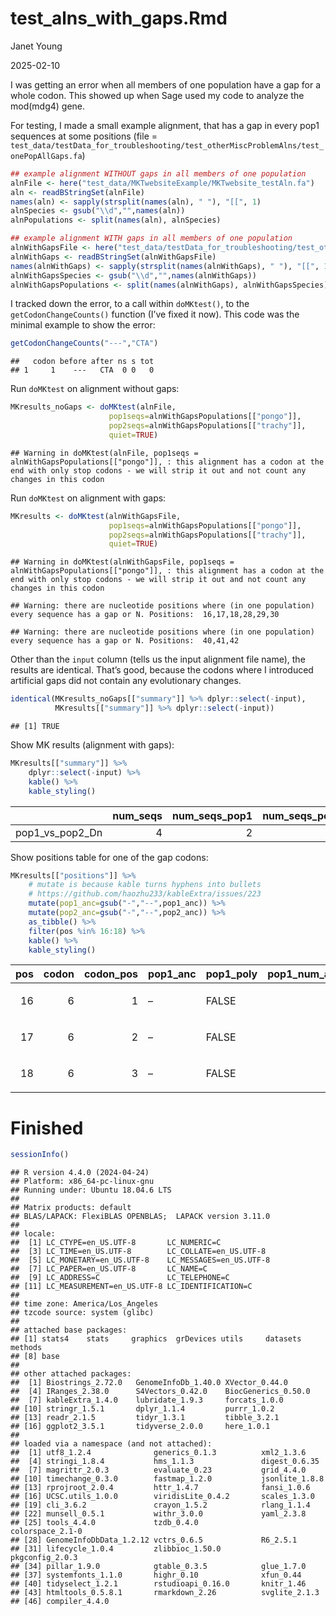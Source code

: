 test_alns_with_gaps.Rmd
================
Janet Young

2025-02-10

I was getting an error when all members of one population have a gap for
a whole codon. This showed up when Sage used my code to analyze the
mod(mdg4) gene.

For testing, I made a small example alignment, that has a gap in every
pop1 sequences at some positions (file =
`test_data/testData_for_troubleshooting/test_otherMiscProblemAlns/test_onePopAllGaps.fa`)

``` r
## example alignment WITHOUT gaps in all members of one population
alnFile <- here("test_data/MKTwebsiteExample/MKTwebsite_testAln.fa")
aln <- readBStringSet(alnFile)
names(aln) <- sapply(strsplit(names(aln), " "), "[[", 1)
alnSpecies <- gsub("\\d","",names(aln))
alnPopulations <- split(names(aln), alnSpecies)

## example alignment WITH gaps in all members of one population
alnWithGapsFile <- here("test_data/testData_for_troubleshooting/test_otherMiscProblemAlns/test_onePopAllGaps.fa")
alnWithGaps <- readBStringSet(alnWithGapsFile)
names(alnWithGaps) <- sapply(strsplit(names(alnWithGaps), " "), "[[", 1)
alnWithGapsSpecies <- gsub("\\d","",names(alnWithGaps))
alnWithGapsPopulations <- split(names(alnWithGaps), alnWithGapsSpecies)
```

I tracked down the error, to a call within `doMKtest()`, to the
`getCodonChangeCounts()` function (I’ve fixed it now). This code was the
minimal example to show the error:

``` r
getCodonChangeCounts("---","CTA")
```

    ##   codon before after ns s tot
    ## 1     1    ---   CTA  0 0   0

Run `doMKtest` on alignment without gaps:

``` r
MKresults_noGaps <- doMKtest(alnFile, 
                      pop1seqs=alnWithGapsPopulations[["pongo"]],
                      pop2seqs=alnWithGapsPopulations[["trachy"]],
                      quiet=TRUE)
```

    ## Warning in doMKtest(alnFile, pop1seqs = alnWithGapsPopulations[["pongo"]], : this alignment has a codon at the end with only stop codons - we will strip it out and not count any changes in this codon

Run `doMKtest` on alignment with gaps:

``` r
MKresults <- doMKtest(alnWithGapsFile, 
                      pop1seqs=alnWithGapsPopulations[["pongo"]],
                      pop2seqs=alnWithGapsPopulations[["trachy"]],
                      quiet=TRUE)
```

    ## Warning in doMKtest(alnWithGapsFile, pop1seqs = alnWithGapsPopulations[["pongo"]], : this alignment has a codon at the end with only stop codons - we will strip it out and not count any changes in this codon

    ## Warning: there are nucleotide positions where (in one population) every sequence has a gap or N. Positions:  16,17,18,28,29,30

    ## Warning: there are nucleotide positions where (in one population) every sequence has a gap or N. Positions:  40,41,42

Other than the `input` column (tells us the input alignment file name),
the results are identical. That’s good, because the codons where I
introduced artificial gaps did not contain any evolutionary changes.

``` r
identical(MKresults_noGaps[["summary"]] %>% dplyr::select(-input), 
          MKresults[["summary"]] %>% dplyr::select(-input))
```

    ## [1] TRUE

Show MK results (alignment with gaps):

``` r
MKresults[["summary"]] %>% 
    dplyr::select(-input) %>% 
    kable() %>% 
    kable_styling()
```

<table class="table" style="margin-left: auto; margin-right: auto;">
<thead>
<tr>
<th style="text-align:left;">
</th>
<th style="text-align:right;">
num_seqs
</th>
<th style="text-align:right;">
num_seqs_pop1
</th>
<th style="text-align:right;">
num_seqs_pop2
</th>
<th style="text-align:right;">
num_seqs_outgroup
</th>
<th style="text-align:left;">
seqs_not_used
</th>
<th style="text-align:right;">
length_NT
</th>
<th style="text-align:right;">
length_AA
</th>
<th style="text-align:right;">
region_start_coord_codons
</th>
<th style="text-align:right;">
region_end_coord_codons
</th>
<th style="text-align:left;">
filter_rare_alleles
</th>
<th style="text-align:right;">
rare_allele_freq_threshold
</th>
<th style="text-align:left;">
parameter_combining_approach
</th>
<th style="text-align:left;">
first_pop1_seq
</th>
<th style="text-align:left;">
first_pop2_seq
</th>
<th style="text-align:right;">
pop1_vs_pop2_chiSq_pVal
</th>
<th style="text-align:right;">
pop1_vs_pop2_FET_pVal
</th>
<th style="text-align:right;">
pop1_vs_pop2_Dn
</th>
<th style="text-align:right;">
pop1_vs_pop2_Ds
</th>
<th style="text-align:right;">
pop1_vs_pop2_Pn
</th>
<th style="text-align:right;">
pop1_vs_pop2_Ps
</th>
<th style="text-align:right;">
pop1_vs_pop2_NI
</th>
<th style="text-align:right;">
pop1_vs_pop2_alpha
</th>
<th style="text-align:left;">
pop1_vs_pop2_result
</th>
</tr>
</thead>
<tbody>
<tr>
<td style="text-align:left;">
pop1_vs_pop2_Dn
</td>
<td style="text-align:right;">
4
</td>
<td style="text-align:right;">
2
</td>
<td style="text-align:right;">
2
</td>
<td style="text-align:right;">
0
</td>
<td style="text-align:left;">
</td>
<td style="text-align:right;">
396
</td>
<td style="text-align:right;">
132
</td>
<td style="text-align:right;">
1
</td>
<td style="text-align:right;">
132
</td>
<td style="text-align:left;">
FALSE
</td>
<td style="text-align:right;">
0
</td>
<td style="text-align:left;">
conservative
</td>
<td style="text-align:left;">
pongo1
</td>
<td style="text-align:left;">
trachy1
</td>
<td style="text-align:right;">
0.1184649
</td>
<td style="text-align:right;">
0.2307692
</td>
<td style="text-align:right;">
5
</td>
<td style="text-align:right;">
5
</td>
<td style="text-align:right;">
0
</td>
<td style="text-align:right;">
3
</td>
<td style="text-align:right;">
0
</td>
<td style="text-align:right;">
1
</td>
<td style="text-align:left;">
not signif
</td>
</tr>
</tbody>
</table>

Show positions table for one of the gap codons:

``` r
MKresults[["positions"]] %>% 
    # mutate is because kable turns hyphens into bullets
    # https://github.com/haozhu233/kableExtra/issues/223
    mutate(pop1_anc=gsub("-","--",pop1_anc)) %>% 
    mutate(pop2_anc=gsub("-","--",pop2_anc)) %>% 
    as_tibble() %>% 
    filter(pos %in% 16:18) %>% 
    kable() %>% 
    kable_styling()
```

<table class="table" style="margin-left: auto; margin-right: auto;">
<thead>
<tr>
<th style="text-align:right;">
pos
</th>
<th style="text-align:right;">
codon
</th>
<th style="text-align:right;">
codon_pos
</th>
<th style="text-align:left;">
pop1_anc
</th>
<th style="text-align:left;">
pop1_poly
</th>
<th style="text-align:right;">
pop1_num_alleles
</th>
<th style="text-align:left;">
pop2_anc
</th>
<th style="text-align:left;">
pop2_poly
</th>
<th style="text-align:right;">
pop2_num_alleles
</th>
<th style="text-align:left;">
fixed_difference
</th>
<th style="text-align:right;">
pop1_A
</th>
<th style="text-align:right;">
pop1_C
</th>
<th style="text-align:right;">
pop1_G
</th>
<th style="text-align:right;">
pop1_T
</th>
<th style="text-align:right;">
pop1\_-
</th>
<th style="text-align:right;">
pop1_N
</th>
<th style="text-align:left;">
pop1_major_allele
</th>
<th style="text-align:left;">
pop1_minor_alleles
</th>
<th style="text-align:left;">
pop1_major_allele_freqs
</th>
<th style="text-align:left;">
pop1_minor_allele_freqs
</th>
<th style="text-align:right;">
pop2_A
</th>
<th style="text-align:right;">
pop2_C
</th>
<th style="text-align:right;">
pop2_G
</th>
<th style="text-align:right;">
pop2_T
</th>
<th style="text-align:right;">
pop2\_-
</th>
<th style="text-align:right;">
pop2_N
</th>
<th style="text-align:left;">
pop2_major_allele
</th>
<th style="text-align:left;">
pop2_minor_alleles
</th>
<th style="text-align:left;">
pop2_major_allele_freqs
</th>
<th style="text-align:left;">
pop2_minor_allele_freqs
</th>
<th style="text-align:right;">
pop1_vs_pop2_Dn
</th>
<th style="text-align:right;">
pop1_vs_pop2_Ds
</th>
<th style="text-align:right;">
pop1_codon
</th>
<th style="text-align:left;">
pop1_codonPos
</th>
<th style="text-align:right;">
pop1_Pn
</th>
<th style="text-align:right;">
pop1_Ps
</th>
<th style="text-align:right;">
pop2_codon
</th>
<th style="text-align:left;">
pop2_codonPos
</th>
<th style="text-align:right;">
pop2_Pn
</th>
<th style="text-align:right;">
pop2_Ps
</th>
</tr>
</thead>
<tbody>
<tr>
<td style="text-align:right;">
16
</td>
<td style="text-align:right;">
6
</td>
<td style="text-align:right;">
1
</td>
<td style="text-align:left;">
–
</td>
<td style="text-align:left;">
FALSE
</td>
<td style="text-align:right;">
1
</td>
<td style="text-align:left;">
C
</td>
<td style="text-align:left;">
FALSE
</td>
<td style="text-align:right;">
1
</td>
<td style="text-align:left;">
TRUE
</td>
<td style="text-align:right;">
0
</td>
<td style="text-align:right;">
0
</td>
<td style="text-align:right;">
0
</td>
<td style="text-align:right;">
0
</td>
<td style="text-align:right;">
2
</td>
<td style="text-align:right;">
0
</td>
<td style="text-align:left;">

-   </td>
    <td style="text-align:left;">
    NA
    </td>
    <td style="text-align:left;">
    1
    </td>
    <td style="text-align:left;">
    NA
    </td>
    <td style="text-align:right;">
    0
    </td>
    <td style="text-align:right;">
    2
    </td>
    <td style="text-align:right;">
    0
    </td>
    <td style="text-align:right;">
    0
    </td>
    <td style="text-align:right;">
    0
    </td>
    <td style="text-align:right;">
    0
    </td>
    <td style="text-align:left;">
    C
    </td>
    <td style="text-align:left;">
    NA
    </td>
    <td style="text-align:left;">
    1
    </td>
    <td style="text-align:left;">
    NA
    </td>
    <td style="text-align:right;">
    0
    </td>
    <td style="text-align:right;">
    0
    </td>
    <td style="text-align:right;">
    6
    </td>
    <td style="text-align:left;">
    1
    </td>
    <td style="text-align:right;">
    0
    </td>
    <td style="text-align:right;">
    0
    </td>
    <td style="text-align:right;">
    6
    </td>
    <td style="text-align:left;">
    1
    </td>
    <td style="text-align:right;">
    0
    </td>
    <td style="text-align:right;">
    0
    </td>
    </tr>
    <tr>
    <td style="text-align:right;">
    17
    </td>
    <td style="text-align:right;">
    6
    </td>
    <td style="text-align:right;">
    2
    </td>
    <td style="text-align:left;">
    –
    </td>
    <td style="text-align:left;">
    FALSE
    </td>
    <td style="text-align:right;">
    1
    </td>
    <td style="text-align:left;">
    T
    </td>
    <td style="text-align:left;">
    FALSE
    </td>
    <td style="text-align:right;">
    1
    </td>
    <td style="text-align:left;">
    TRUE
    </td>
    <td style="text-align:right;">
    0
    </td>
    <td style="text-align:right;">
    0
    </td>
    <td style="text-align:right;">
    0
    </td>
    <td style="text-align:right;">
    0
    </td>
    <td style="text-align:right;">
    2
    </td>
    <td style="text-align:right;">
    0
    </td>
    <td style="text-align:left;">

    -   </td>
        <td style="text-align:left;">
        NA
        </td>
        <td style="text-align:left;">
        1
        </td>
        <td style="text-align:left;">
        NA
        </td>
        <td style="text-align:right;">
        0
        </td>
        <td style="text-align:right;">
        0
        </td>
        <td style="text-align:right;">
        0
        </td>
        <td style="text-align:right;">
        2
        </td>
        <td style="text-align:right;">
        0
        </td>
        <td style="text-align:right;">
        0
        </td>
        <td style="text-align:left;">
        T
        </td>
        <td style="text-align:left;">
        NA
        </td>
        <td style="text-align:left;">
        1
        </td>
        <td style="text-align:left;">
        NA
        </td>
        <td style="text-align:right;">
        NA
        </td>
        <td style="text-align:right;">
        NA
        </td>
        <td style="text-align:right;">
        6
        </td>
        <td style="text-align:left;">
        2
        </td>
        <td style="text-align:right;">
        0
        </td>
        <td style="text-align:right;">
        0
        </td>
        <td style="text-align:right;">
        6
        </td>
        <td style="text-align:left;">
        2
        </td>
        <td style="text-align:right;">
        0
        </td>
        <td style="text-align:right;">
        0
        </td>
        </tr>
        <tr>
        <td style="text-align:right;">
        18
        </td>
        <td style="text-align:right;">
        6
        </td>
        <td style="text-align:right;">
        3
        </td>
        <td style="text-align:left;">
        –
        </td>
        <td style="text-align:left;">
        FALSE
        </td>
        <td style="text-align:right;">
        1
        </td>
        <td style="text-align:left;">
        A
        </td>
        <td style="text-align:left;">
        FALSE
        </td>
        <td style="text-align:right;">
        1
        </td>
        <td style="text-align:left;">
        TRUE
        </td>
        <td style="text-align:right;">
        0
        </td>
        <td style="text-align:right;">
        0
        </td>
        <td style="text-align:right;">
        0
        </td>
        <td style="text-align:right;">
        0
        </td>
        <td style="text-align:right;">
        2
        </td>
        <td style="text-align:right;">
        0
        </td>
        <td style="text-align:left;">

        -   </td>
            <td style="text-align:left;">
            NA
            </td>
            <td style="text-align:left;">
            1
            </td>
            <td style="text-align:left;">
            NA
            </td>
            <td style="text-align:right;">
            2
            </td>
            <td style="text-align:right;">
            0
            </td>
            <td style="text-align:right;">
            0
            </td>
            <td style="text-align:right;">
            0
            </td>
            <td style="text-align:right;">
            0
            </td>
            <td style="text-align:right;">
            0
            </td>
            <td style="text-align:left;">
            A
            </td>
            <td style="text-align:left;">
            NA
            </td>
            <td style="text-align:left;">
            1
            </td>
            <td style="text-align:left;">
            NA
            </td>
            <td style="text-align:right;">
            NA
            </td>
            <td style="text-align:right;">
            NA
            </td>
            <td style="text-align:right;">
            6
            </td>
            <td style="text-align:left;">
            3
            </td>
            <td style="text-align:right;">
            0
            </td>
            <td style="text-align:right;">
            0
            </td>
            <td style="text-align:right;">
            6
            </td>
            <td style="text-align:left;">
            3
            </td>
            <td style="text-align:right;">
            0
            </td>
            <td style="text-align:right;">
            0
            </td>
            </tr>
            </tbody>
            </table>

# Finished

``` r
sessionInfo()
```

    ## R version 4.4.0 (2024-04-24)
    ## Platform: x86_64-pc-linux-gnu
    ## Running under: Ubuntu 18.04.6 LTS
    ## 
    ## Matrix products: default
    ## BLAS/LAPACK: FlexiBLAS OPENBLAS;  LAPACK version 3.11.0
    ## 
    ## locale:
    ##  [1] LC_CTYPE=en_US.UTF-8       LC_NUMERIC=C              
    ##  [3] LC_TIME=en_US.UTF-8        LC_COLLATE=en_US.UTF-8    
    ##  [5] LC_MONETARY=en_US.UTF-8    LC_MESSAGES=en_US.UTF-8   
    ##  [7] LC_PAPER=en_US.UTF-8       LC_NAME=C                 
    ##  [9] LC_ADDRESS=C               LC_TELEPHONE=C            
    ## [11] LC_MEASUREMENT=en_US.UTF-8 LC_IDENTIFICATION=C       
    ## 
    ## time zone: America/Los_Angeles
    ## tzcode source: system (glibc)
    ## 
    ## attached base packages:
    ## [1] stats4    stats     graphics  grDevices utils     datasets  methods  
    ## [8] base     
    ## 
    ## other attached packages:
    ##  [1] Biostrings_2.72.0   GenomeInfoDb_1.40.0 XVector_0.44.0     
    ##  [4] IRanges_2.38.0      S4Vectors_0.42.0    BiocGenerics_0.50.0
    ##  [7] kableExtra_1.4.0    lubridate_1.9.3     forcats_1.0.0      
    ## [10] stringr_1.5.1       dplyr_1.1.4         purrr_1.0.2        
    ## [13] readr_2.1.5         tidyr_1.3.1         tibble_3.2.1       
    ## [16] ggplot2_3.5.1       tidyverse_2.0.0     here_1.0.1         
    ## 
    ## loaded via a namespace (and not attached):
    ##  [1] utf8_1.2.4              generics_0.1.3          xml2_1.3.6             
    ##  [4] stringi_1.8.4           hms_1.1.3               digest_0.6.35          
    ##  [7] magrittr_2.0.3          evaluate_0.23           grid_4.4.0             
    ## [10] timechange_0.3.0        fastmap_1.2.0           jsonlite_1.8.8         
    ## [13] rprojroot_2.0.4         httr_1.4.7              fansi_1.0.6            
    ## [16] UCSC.utils_1.0.0        viridisLite_0.4.2       scales_1.3.0           
    ## [19] cli_3.6.2               crayon_1.5.2            rlang_1.1.4            
    ## [22] munsell_0.5.1           withr_3.0.0             yaml_2.3.8             
    ## [25] tools_4.4.0             tzdb_0.4.0              colorspace_2.1-0       
    ## [28] GenomeInfoDbData_1.2.12 vctrs_0.6.5             R6_2.5.1               
    ## [31] lifecycle_1.0.4         zlibbioc_1.50.0         pkgconfig_2.0.3        
    ## [34] pillar_1.9.0            gtable_0.3.5            glue_1.7.0             
    ## [37] systemfonts_1.1.0       highr_0.10              xfun_0.44              
    ## [40] tidyselect_1.2.1        rstudioapi_0.16.0       knitr_1.46             
    ## [43] htmltools_0.5.8.1       rmarkdown_2.26          svglite_2.1.3          
    ## [46] compiler_4.4.0
